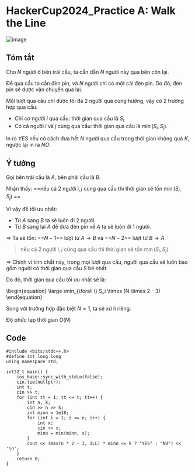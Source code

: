 # HackerCup2024_Practice A: Walk the Line
![image](https://hackmd.io/_uploads/HysWjCR6A.png)
## Tóm tắt
Cho $N$ người ở bên trái cầu, ta cần dẫn $N$ người này qua bên còn lại.

Để qua cầu ta cần đèn pin, và $N$ người chỉ có một cái đèn pin. Do đó, đèn pin sẽ được vận chuyển qua lại.

Mỗi lượt qua cầu chỉ được tối đa $2$ người qua cùng hướng, vậy có $2$ trường hợp qua cầu:
* Chỉ có người $i$ qua cầu: thời gian qua cầu là $S_i$
* Có cả người $i$ và $j$ cùng qua cầu: thời gian qua cầu là $\min(S_i, S_j)$.

In ra $YES$ nếu có cách đưa hết $N$ người qua cầu trong thời gian không quá $K$, ngược lại in ra $NO$.

## Ý tưởng

Gọi bên trái cầu là $A$, bên phải cầu là $B$.

Nhận thấy: ==nếu cả 2 người $i, j$ cùng qua cầu thì thời gian sẽ tốn $\min(S_i, S_j).$==

Vì vậy để tối ưu nhất:
* Từ $A$ sang $B$ ta sẽ luôn đi $2$ người.
* Từ $B$ sang lại $A$ để đưa đèn pin về $A$ ta sẽ luôn đi $1$ người.

$\Rightarrow$ Ta sẽ tốn: 
==$N - 1$== lượt từ $A \rightarrow B$ và ==$N - 2$== lượt từ $B \rightarrow A$.
>nếu cả 2 người $i, j$ cùng qua cầu thì thời gian sẽ tốn $\min(S_i, S_j)$.

$\Rightarrow$ Chính vì tính chất này, trong mọi lượt qua cầu, người qua cầu sẽ luôn bao gồm người có thời gian qua cầu $S$ bé nhất.

Do đó, thời gian qua cầu tối ưu nhất sẽ là:

\begin{equation} 
    \large \min_{\forall i} S_i \times (N \times 2 - 3) 
\end{equation} 

Song với trường hợp đặc biệt $N = 1$, ta sẽ xử lí riêng.  

Độ phức tạp thời gian $O(N)$
## Code
```cpp=
#include <bits/stdc++.h>
#define int long long
using namespace std;

int32_t main() {
    ios_base::sync_with_stdio(false);
    cin.tie(nullptr);
    int t;
    cin >> t;
    for (int tt = 1; tt <= t; tt++) {
        int n, k;
        cin >> n >> k;
        int minn = 1e18;
        for (int i = 1; i <= n; i++) {
            int x;
            cin >> x;
            minn = min(minn, x);
        }
        cout << (max(n * 2 - 3, 1LL) * minn <= k ? "YES" : "NO") << '\n';
    }
    return 0;
}
```